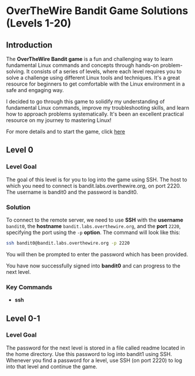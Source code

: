 # OverTheWire Bandit Game Solutions (Levels 1-20)

## Introduction
The **OverTheWire Bandit game** is a fun and challenging way to learn fundamental Linux commands and concepts through hands-on problem-solving. It consists of a series of levels, where each level requires you to solve a challenge using different Linux tools and techniques. It's a great resource for beginners to get comfortable with the Linux environment in a safe and engaging way.

I decided to go through this game to solidify my understanding of fundamental Linux commands, improve my troubleshooting skills, and learn how to approach problems systematically. It's been an excellent practical resource on my journey to mastering Linux!

For more details and to start the game, click [here](https://overthewire.org/wargames/bandit/)

## Level 0
### Level Goal
The goal of this level is for you to log into the game using SSH. The host to which you need to connect is bandit.labs.overthewire.org, on port 2220. The username is bandit0 and the password is bandit0.
### Solution
To connect to the remote server, we need to use **SSH** with the **username** `bandit0`, the **hostname** `bandit.labs.overthewire.org`, and the **port** `2220`, specifying the port using the `-p` **option**. The command will look like this:

```bash
ssh bandit0@bandit.labs.overthewire.org -p 2220
```

You will then be prompted to enter the password which has been provided. 

You have now successfully signed into **bandit0** and can progress to the next level.

### Key Commands
- **ssh**

## Level 0-1
### Level Goal
The password for the next level is stored in a file called readme located in the home directory. Use this password to log into bandit1 using SSH. Whenever you find a password for a level, use SSH (on port 2220) to log into that level and continue the game.